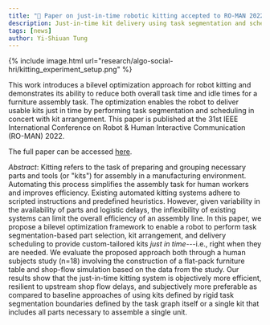 ```yaml
---
title: "📑 Paper on just-in-time robotic kitting accepted to RO-MAN 2022!"
description: Just-in-time kit delivery using task segmentation and scheduling
tags: [news]
author: Yi-Shiuan Tung
---
```


{% include image.html url="research/algo-social-hri/kitting_experiment_setup.png" %}

This work introduces a bilevel optimization approach for robot kitting and demonstrates its ability to reduce both overall task time and idle times for a furniture assembly task. The optimization enables the robot to deliver usable kits just in time by performing task segmentation and scheduling in concert with kit arrangement. This paper is published at the 31st IEEE International Conference on Robot & Human Interactive Communication (RO-MAN) 2022.

The full paper can be accessed [here](https://hiro-group.ronc.one/papers/2022_Tung_ROMAN_kitting.pdf).

_Abstract_: Kitting refers to the task of preparing and grouping necessary parts and tools (or "kits") for assembly in a manufacturing environment. Automating this process simplifies the assembly task for human workers and improves efficiency. Existing automated kitting systems adhere to scripted instructions and predefined heuristics. However, given variability in the availability of parts and logistic delays, the inflexibility of existing systems can limit the overall efficiency of an assembly line. In this paper, we propose a bilevel optimization framework to enable a robot to perform task segmentation-based part selection, kit arrangement, and delivery scheduling to provide custom-tailored kits <em>just in time</em>---i.e., right when they are needed. We evaluate the proposed approach both through a human subjects study (n=18) involving the construction of a flat-pack furniture table and shop-flow simulation based on the data from the study. Our results show that the just-in-time kitting system is objectively more efficient, resilient to upstream shop flow delays, and subjectively more preferable as compared to baseline approaches of using kits defined by rigid task segmentation boundaries defined by the task graph itself or a single kit that includes all parts necessary to assemble a single unit.
